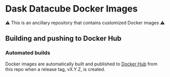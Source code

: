 # Dask Datacube  Docker Images

:warning: This is an ancillary repository that contains customized Docker images :warning:

## Building and pushing to Docker Hub

### Automated builds

Docker images are automatically built and published to [Docker Hub](https://hub.docker.com/u/satapps) from this repo when a release tag, vX.Y.Z, is created.
